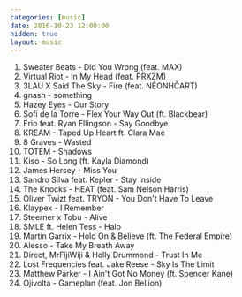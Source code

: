 ```yaml
---
categories: [music]
date: 2016-10-23 12:00:00
hidden: true
layout: music
---
```


1. Sweater Beats - Did You Wrong (feat. MAX)
2. Virtual Riot - In My Head (feat. PRXZM)
3. 3LAU X Said The Sky - Fire (feat. NÉONHČART)
4. gnash - something
5. Hazey Eyes - Our Story
6. Sofi de la Torre - Flex Your Way Out (ft. Blackbear)
7. Erio feat. Ryan Ellingson - Say Goodbye
8. KREAM - Taped Up Heart ft. Clara Mae
9. 8 Graves - Wasted
10. TOTEM - Shadows
11. Kiso - So Long (ft. Kayla Diamond)
12. James Hersey - Miss You
13. Sandro Silva feat. Kepler - Stay Inside
14. The Knocks - HEAT (feat. Sam Nelson Harris)
15. Oliver Twizt feat. TRYON - You Don't Have To Leave
16. Klaypex - I Remember
17. Steerner x Tobu - Alive
18. SMLE ft. Helen Tess - Halo
19. Martin Garrix - Hold On & Believe (ft. The Federal Empire)
20. Alesso - Take My Breath Away
21. Direct, MrFijiWiji & Holly Drummond - Trust In Me
22. Lost Frequencies feat. Jake Reese - Sky Is The Limit
23. Matthew Parker - I Ain't Got No Money (ft. Spencer Kane)
24. Ojivolta - Gameplan (feat. Jon Bellion)